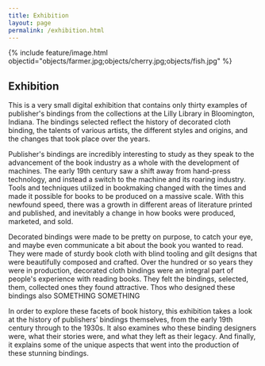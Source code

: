 ```yaml
---
title: Exhibition
layout: page
permalink: /exhibition.html
---
```

{% include feature/image.html objectid="objects/farmer.jpg;objects/cherry.jpg;objects/fish.jpg" %}

## Exhibition

This is a very small digital exhibition that contains only thirty examples of publisher's bindings from the collections at the Lilly Library in Bloomington, Indiana. The bindings selected reflect the history of decorated cloth binding, the talents of various artists, the different styles and origins, and the changes that took place over the years. 

Publisher's bindings are incredibly interesting to study as they speak to the advancement of the book industry as a whole with the development of machines. The early 19th century saw a shift away from hand-press technology, and instead a switch to the machine and its roaring industry. Tools and techniques utilized in bookmaking changed with the times and made it possible for books to be produced on a massive scale. With this newfound speed, there was a growth in different areas of literature printed and published, and inevitably a change in how books were produced, marketed,  and sold. 

Decorated bindings were made to be pretty on purpose, to catch your eye, and maybe even communicate a bit about the book you wanted to read.  They were made of sturdy book cloth with blind tooling and gilt designs that were beautifully composed and crafted. Over the hundred or so years they were in production, decorated cloth bindings were an integral part of people's experience with reading books. They felt the bindings, selected, them, collected ones they found attractive. Thos who designed these bindings also SOMETHING SOMETHING

In order to explore these facets of book history, this exhibition takes a look at the history of publishers’ bindings themselves, from the early 19th century through to the 1930s. It also examines who these binding designers were, what their stories were, and what they left as their legacy. And finally, it explains some of the unique aspects that went into the production of these stunning bindings. 
